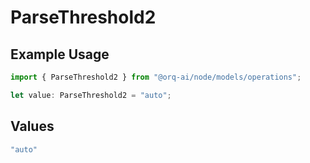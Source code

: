 # ParseThreshold2

## Example Usage

```typescript
import { ParseThreshold2 } from "@orq-ai/node/models/operations";

let value: ParseThreshold2 = "auto";
```

## Values

```typescript
"auto"
```